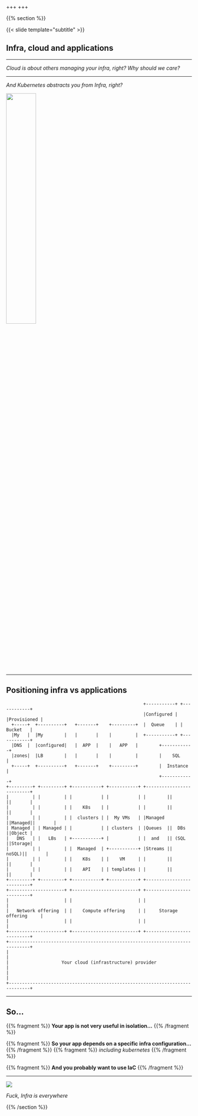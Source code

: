 +++
+++

{{% section %}}

{{< slide template="subtitle" >}}

## Infra, cloud and applications

---

*Cloud is about others managing your infra, right? Why should we care?*

---

*And Kubernetes abstracts you from Infra, right?*

<img src=images/allYouNeed.jpg style="width:40%;">

---

## Positioning infra vs applications

```
                                                    +-----------+ +------------+
                                                    |Configured | |Provisioned |
  +-----+  +----------+   +-------+    +---------+  |  Queue    | |   Bucket   |
  |My   |  |My        |   |       |    |         |  +-----------+ +------------+
  |DNS  |  |configured|   |  APP  |    |   APP   |        +------------+        
  |zones|  |LB        |   |       |    |         |        |    SQL     |        
  +-----+  +----------+   +-------+    +---------+        |  Instance  |        
                                                          +------------+        
+---------+ +---------+ +-----------+ +-----------+ +--------------------------+
|         | |         | |           | |           | |        ||       ||       |
|         | |         | |    K8s    | |           | |        ||       ||       |
|         | |         | |  clusters | |  My VMs   | |Managed ||Managed||       |
| Managed | | Managed | |           | | clusters  | |Queues  ||  DBs  ||Object |
|   DNS   | |   LBs   | +-----------+ |           | |  and   || (SQL  ||Storage|
|         | |         | |  Managed  | +-----------+ |Streams || noSQL)||       |
|         | |         | |    K8s    | |    VM     | |        ||       ||       |
|         | |         | |    API    | | templates | |        ||       ||       |
+---------+ +---------+ +-----------+ +-----------+ +--------------------------+
+---------------------+ +-------------------------+ +--------------------------+
|                     | |                         | |                          |
|   Network offering  | |    Compute offering     | |     Storage offering     |
|                     | |                         | |                          |
+---------------------+ +-------------------------+ +--------------------------+
+------------------------------------------------------------------------------+
|                                                                              |
|                    Your cloud (infrastructure) provider                      |
|                                                                              |
+------------------------------------------------------------------------------+
```

---

## So...

{{% fragment %}} **Your app is not very useful in isolation...** {{% /fragment %}}

{{% fragment %}} **So your app depends on a specific infra configuration...** {{% /fragment %}}
{{% fragment %}} *including kubernetes* {{% /fragment %}}

{{% fragment %}} **And you probably want to use IaC** {{% /fragment %}}

---

![](https://media.giphy.com/media/aZ3LDBs1ExsE8/giphy.gif)

*Fuck, Infra is everywhere*

{{% /section %}}
